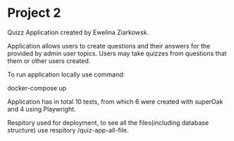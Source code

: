# Project 2

Quizz Application created by Ewelina Ziarkowsk.

Application allows users to create questions and their answers for the provided by admin user topics.
Users may take quizzes from questions that them or other users created. 

To run application locally use command:

docker-compose up

Application has in total 10 tests, from which 6 were created with superOak and 4 using Playwright.

Respitory used for deployment, to see all the files(including database structure) use respitory /quiz-app-all-file.


